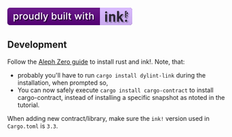 [![Built with ink!](https://raw.githubusercontent.com/paritytech/ink/master/.images/badge.svg)](https://github.com/paritytech/ink)

## Development
Follow the [Aleph Zero guide](https://docs.alephzero.org/aleph-zero/build/installing-required-tools) to install rust and ink!. Note, that:
* probably you'll have to run `cargo install dylint-link` during the installation, when prompted so,
* You can now safely execute `cargo install cargo-contract` to install cargo-contract, instead of installing a specific snapshot as ntoted in the tutorial.

When adding new contract/library, make sure the `ink!` version used in `Cargo.toml` is `3.3`.
